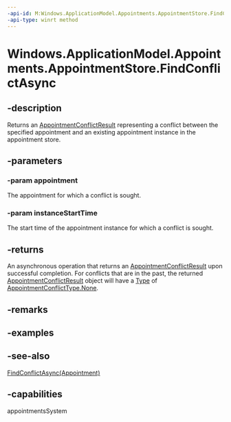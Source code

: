 ```yaml
---
-api-id: M:Windows.ApplicationModel.Appointments.AppointmentStore.FindConflictAsync(Windows.ApplicationModel.Appointments.Appointment,Windows.Foundation.DateTime)
-api-type: winrt method
---
```


<!-- Method syntax
public Windows.Foundation.IAsyncOperation<Windows.ApplicationModel.Appointments.AppointmentConflictResult> FindConflictAsync(Windows.ApplicationModel.Appointments.Appointment appointment, Windows.Foundation.DateTime instanceStartTime)
-->

# Windows.ApplicationModel.Appointments.AppointmentStore.FindConflictAsync

## -description
Returns an [AppointmentConflictResult](appointmentconflictresult.md) representing a conflict between the specified appointment and an existing appointment instance in the appointment store.

## -parameters
### -param appointment
The appointment for which a conflict is sought.

### -param instanceStartTime
The start time of the appointment instance for which a conflict is sought.

## -returns
An asynchronous operation that returns an [AppointmentConflictResult](appointmentconflictresult.md) upon successful completion. For conflicts that are in the past, the returned [AppointmentConflictResult](appointmentconflictresult.md) object will have a [Type](appointmentconflictresult_type.md) of [AppointmentConflictType.None](appointmentconflicttype.md).

## -remarks

## -examples

## -see-also
[FindConflictAsync(Appointment)](appointmentstore_findconflictasync_734762440.md)
## -capabilities
appointmentsSystem
